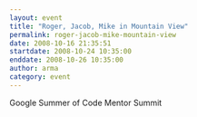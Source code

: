 ```yaml
---
layout: event
title: "Roger, Jacob, Mike in Mountain View"
permalink: roger-jacob-mike-mountain-view
date: 2008-10-16 21:35:51
startdate: 2008-10-24 10:35:00
enddate: 2008-10-26 10:35:00
author: arma
category: event
---
```


Google Summer of Code Mentor Summit
